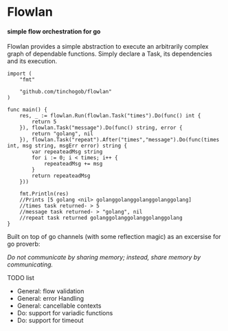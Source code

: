 # Flowlan
#### simple flow orchestration for go

Flowlan provides a simple abstraction to execute an arbitrarily complex graph of dependable functions.
Simply declare a Task, its dependencies and its execution.

```golang
import (
    "fmt"
    
    "github.com/tinchogob/flowlan"
) 

func main() {
	res, _ := flowlan.Run(flowlan.Task("times").Do(func() int {
		return 5
	}), flowlan.Task("message").Do(func() string, error {
		return "golang", nil
	}), flowlan.Task("repeat").After("times","message").Do(func(times int, msg string, msgErr error) string {
		var repeateadMsg string
        for i := 0; i < times; i++ {
            repeateadMsg += msg
        }
        return repeateadMsg
	}))

	fmt.Println(res)
	//Prints [5 golang <nil> golanggolanggolanggolanggolang]
	//times task returned- > 5
	//message task returned- > "golang", nil
	//repeat task returned golanggolanggolanggolanggolang
}
```

Built on top of go channels (with some reflection magic) as an excersise for go proverb:

_Do not communicate by sharing memory; instead, share memory by communicating._

TODO list
- General: flow validation
- General: error Handling
- General: cancellable contexts
- Do: support for variadic functions
- Do: support for timeout


